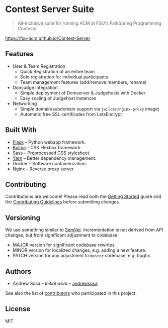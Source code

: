 # Contest Server Suite
> All-inclusive suite for running ACM at FSU's Fall/Spring Programming Contests

https://fsu-acm.github.io/Contest-Server

## Features
  - User & Team Registration
    - Quick Registration of an entire team
    - Solo registration for individual participants
    - Team management features (add/remove members, rename)
  - Domjudge Integration
    - Simple deployment of Domserver & Judgehosts with Docker
    - Easy scaling of Judgehost instances
  - Networking
    - Simple domain/subdomain support via `jwilder/nginx-proxy` imagej
    - Automatic free SSL certificates from LetsEncrypt

## Built With
  - [Flask](http://flask.pocoo.org/) – Python webapp framework.
  - [Bulma](https://bulma.io/) – CSS Flexbox framework.
  - [Sass](https://sass-lang.com/) – Preprocessed CSS stylesheet.
  - [Yarn](https://yarnpkg.com) – Better dependency management.
  - Docker – Software containerization.
  - Nginx – Reverse proxy server.

## Contributing
Contributions are welcome! Please read both the [Getting Started](https://fsu-acm.github.io/Contest-Server/guide/getting_started.html) guide and the [Contributing Guidelines](https://fsu-acm.github.io/Contest-Server/contributing) before submitting changes.

## Versioning
We use something similar to [SemVer](https://semver.org/). Incrementation is not derived from API changes, but from significant adjustment to codebase:

  - MAJOR version for significant codebase rewrites.
  - MINOR version for localized changes, e.g. adding a new feature.
  - PATCH version for any adjustment to `master` codebase, e.g. bugfix.

## Authors
  - Andrew Sosa – _Initial work_ – [andrewsosa](https://github.com/andrewsosa)

See also the list of [contributors](https://github.com/fsu-acm/Contest-Server/contributors) who participated in this project.

## License
MIT
